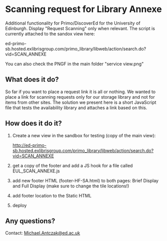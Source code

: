 <h1>Scanning request for Library Annexe</h1> 

Additional functionality for Primo/DiscoverEd for the University of Edinburgh. Display "Request Scanning" only when relevant. The script is currently attached to the sandox view here: 

ed-primo-sb.hosted.exlibrisgroup.com/primo_library/libweb/action/search.do?vid=SCAN_ANNEXE

You can also check the PNGF in the main folder "service view.png"

<h2>What does it do?</h2> 

So far if you want to place a request link it is all or nothing. We wanted to place a link for scanning requests only for our storage library and not for items from other sites. The solution we present here is a short JavaScript file that tests the availability library and attaches a link based on this. 

<h2>How does it do it?</h2> 

1. Create a new view in the sandbox for testing (copy of the main view): 

    http://ed-primo-sb.hosted.exlibrisgroup.com/primo_library/libweb/action/search.do?vid=SCAN_ANNEXE

2. get a copy of the footer and add a JS hook for a file called EUL_SCAN_ANNEXE.js

3. add new footer HTML (footer-HF-SA.html) to both pages: Brief Display and Full Display (make sure to change the tile locations!)

4. add footer location to the Static HTML

5. deploy

<h2>Any questions?</h2>

Contact: Michael.Antczak@ed.ac.uk
